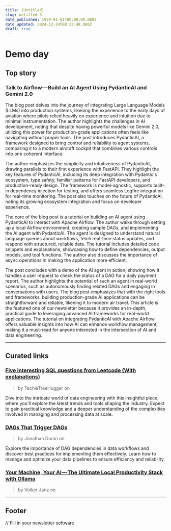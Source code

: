 ```yaml
---
title: (Untitled)
slug: untitled-3
date_published: 1970-01-01T00:00:00.000Z
date_updated: 2024-12-24T08:25:48.000Z
draft: true
---
```


# Demo day

## Top story

### Talk to Airflow — Build an AI Agent Using PydanticAI and Gemini 2.0

The blog post delves into the journey of integrating Large Language Models (LLMs) into production systems, likening the experience to the early days of aviation where pilots relied heavily on experience and intuition due to minimal instrumentation. The author highlights the challenges in AI development, noting that despite having powerful models like Gemini 2.0, utilizing this power for production-grade applications often feels like navigating without proper tools. The post introduces PydanticAI, a framework designed to bring control and reliability to agent systems, comparing it to a modern aircraft cockpit that combines various controls into one coherent interface.

The author emphasizes the simplicity and intuitiveness of PydanticAI, drawing parallels to their first experience with FastAPI. They highlight the key features of PydanticAI, including its deep integration with Pydantic's ecosystem, type safety, familiar patterns for FastAPI developers, and production-ready design. The framework is model-agnostic, supports built-in dependency injection for testing, and offers seamless Logfire integration for real-time monitoring. The post also touches on the future of PydanticAI, noting its growing ecosystem integration and focus on developer experience.

The core of the blog post is a tutorial on building an AI agent using PydanticAI to interact with Apache Airflow. The author walks through setting up a local Airflow environment, creating sample DAGs, and implementing the AI agent with PydanticAI. The agent is designed to understand natural language queries about workflows, fetch real-time status updates, and respond with structured, reliable data. The tutorial includes detailed code snippets and explanations, showcasing how to define dependencies, output models, and tool functions. The author also discusses the importance of async operations in making the application more efficient.

The post concludes with a demo of the AI agent in action, showing how it handles a user request to check the status of a DAG for a daily payment report. The author highlights the potential of such an agent in real-world scenarios, such as autonomously finding related DAGs and engaging in conversations with users. The blog post emphasizes that with the right tools and frameworks, building production-grade AI applications can be straightforward and reliable, likening it to modern air travel. This article is the featured one of our newsletter because it provides an in-depth, practical guide to leveraging advanced AI frameworks for real-world applications. The tutorial on integrating PydanticAI with Apache Airflow offers valuable insights into how AI can enhance workflow management, making it a must-read for anyone interested in the intersection of AI and data engineering.

---

## Curated links

### [Five interesting SQL questions from Leetcode (With explanations)](https://blog.det.life/five-interesting-sql-questions-from-leetcode-with-explanation-48e752db67ed?source=rss----f2ba5b8f6eb3---4)

> by TechieTreeHugger on

Dive into the intricate world of data engineering with this insightful piece, where you'll explore the latest trends and tools shaping the industry. Expect to gain practical knowledge and a deeper understanding of the complexities involved in managing and processing data at scale.

### [DAGs That Trigger DAGs](https://blog.det.life/dags-that-trigger-dags-550a1b61d98a?source=rss----f2ba5b8f6eb3---4)

> by Jonathan Duran on

Explore the importance of DAG dependencies in data workflows and discover best practices for implementing them effectively. Learn how to manage and optimize your data pipelines to ensure efficiency and reliability.

### [Your Machine, Your AI — The Ultimate Local Productivity Stack with Ollama](https://blog.det.life/your-machine-your-ai-the-ultimate-local-productivity-stack-with-ollama-7a118f271479?source=rss----f2ba5b8f6eb3---4)

> by Volker Janz on

---

## Footer

// Fill in your newsletter software
